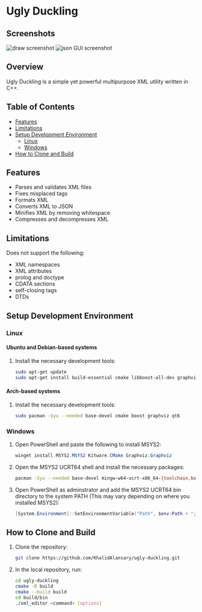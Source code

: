 # Ugly Duckling

## Screenshots
![draw screenshot](https://github.com/user-attachments/assets/de050ec6-62db-4ab6-97d2-3ec1d4ce0a61)
![json GUI screenshot](https://github.com/user-attachments/assets/046180c4-3f8f-4dd6-bab5-e6c19b82bc96)


## Overview

Ugly Duckling is a simple yet powerful multipurpose XML utility written in C++.

## Table of Contents

- [Features](#features)
- [Limitations](#limitations)
- [Setup Development Environment](#setup-development-environment)
  - [Linux](#linux)
  - [Windows](#windows)
- [How to Clone and Build](#how-to-clone-and-build)

## Features

- Parses and validates XML files
- Fixes misplaced tags
- Formats XML
- Converts XML to JSON
- Minifies XML by removing whitespace
- Compresses and decompresses XML

## Limitations

Does not support the following:

- XML namespaces
- XML attributes
- prolog and doctype
- CDATA sections
- self-closing tags
- DTDs

## Setup Development Environment

### Linux

#### Ubuntu and Debian-based systems

1. Install the necessary development tools:
   ```bash
   sudo apt-get update
   sudo apt-get install build-essential cmake libboost-all-dev graphviz libgraphviz-dev qt6-base-dev libglu-dev
   ```

#### Arch-based systems

1. Install the necessary development tools:
   ```bash
   sudo pacman -Syu --needed base-devel cmake boost graphviz qt6
   ```

### Windows

1. Open PowerShell and paste the following to install MSYS2:
   ```powershell
   winget install MSYS2.MSYS2 Kitware.CMake Graphviz.Graphviz
   ```
2. Open the MSYS2 UCRT64 shell and install the necessary packages:
   ```bash
   pacman -Syu --needed base-devel mingw-w64-ucrt-x86_64-{toolchain,boost,graphviz,qt6}
   ```
3. Open PowerShell as adminstrator and add the MSYS2 UCRT64 bin directory to the system PATH (This may vary depending on where you installed MSYS2):
   ```powershell
   [System.Environment]::SetEnvironmentVariable("Path", $env:Path + ";C:\msys64\ucrt64\bin", [System.EnvironmentVariableTarget]::Machine)
   ```

## How to Clone and Build

1. Clone the repository:
   ```sh
   git clone https://github.com/KhalidAlansary/ugly-duckling.git
   ```
2. In the local repository, run:
   ```sh
   cd ugly-duckling
   cmake -B build
   cmake --build build
   cd build/bin
   ./xml_editor <command> [options]
   ```
